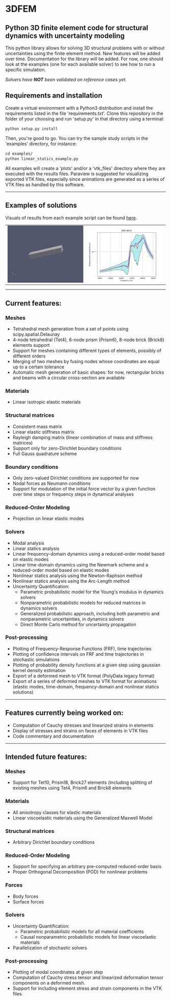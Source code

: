 # 3DFEM
## Python 3D finite element code for structural dynamics with uncertainty modeling

This python library allows for solving 3D structural problems with or without uncertainties using the finite element method.
New features will be added over time.
Documentation for the library will be added. For now, one should look at the examples (one for each available solver) to see how to run a specific simulation.

*Solvers have **NOT** been validated on reference cases yet.*

## Requirements and installation
Create a virtual environment with a Python3 distribution and install the requirements listed in the file 'requirements.txt'.
Clone this repository in the folder of your choosing and run 'setup.py' in that directory using a terminal:

```
python setup.py install
```

Then, you're good to go. You can try the sample study scripts in the 'examples' directory, for instance:

```
cd examples/
python linear_statics_example.py 
```

All examples will create a 'plots' and/or a 'vtk_files' directory where they are executed with the results files. Paraview is suggested for visualizing exported VTK files, especially since animations are generated as a series of VTK files as handled by this software.

----

## Examples of solutions

Visuals of results from each example script can be found [here](https://github.com/rcapillon/3DFEM/blob/main/examples_results.md).

|||
|:----:|:----:|
| <img src="https://github.com/rcapillon/3DFEM/blob/main/readme_files/animation_linear_newmark_example.gif" width="400"> | <img src="https://github.com/rcapillon/3DFEM/blob/main/readme_files/plot_U_rand_linear_frequency_UQ_nonparametric_example6674.png" width="400"> |

----

## Current features:

### Meshes
* Tetrahedral mesh generation from a set of points using scipy.spatial.Delaunay
* 4-node tetrahedral (Tet4), 6-node prism (Prism6), 8-node brick (Brick8) elements support
* Support for meshes containing different types of elements, possibly of different orders
* Merging of two meshes by fusing nodes whose coordinates are equal up to a certain tolerance
* Automatic mesh generation of basic shapes: for now, rectangular bricks and beams with a circular cross-section are available

### Materials
* Linear isotropic elastic materials

### Structural matrices
* Consistent mass matrix
* Linear elastic stiffness matrix
* Rayleigh damping matrix (linear combination of mass and stiffness matrices)
* Support only for zero-Dirichlet boundary conditions
* Full Gauss quadrature scheme

### Boundary conditions
* Only zero-valued Dirichlet conditions are supported for now
* Nodal forces as Neumann conditions
* Support for modulation of the initial force vector by a given function over time steps or frequency steps in dynamical analyses

### Reduced-Order Modeling
* Projection on linear elastic modes

### Solvers
* Modal analysis
* Linear statics analysis
* Linear frequency-domain dynamics using a reduced-order model based on elastic modes
* Linear time-domain dynamics using the Newmark scheme and a reduced-order model based on elastic modes
* Nonlinear statics analysis using the Newton-Raphson method
* Nonlinear statics analysis using the Arc-Length method
* Uncertainty Quantification:
  - Parametric probabilistic model for the Young's modulus in dynamics solvers
  - Nonparametric probabilistic models for reduced matrices in dynamics solvers
  - Generalized probabilistic approach, including both parametric and nonparametric uncertainties, in dynamics solvers
  - Direct Monte Carlo method for uncertainty propagation

### Post-processing
* Plotting of Frequency-Response Functions (FRF), time trajectories
* Plotting of confidence intervals on FRF and time trajectories in stochastic simulations
* Plotting of probability density functions at a given step using gaussian kernel density estimation
* Export of a deformed mesh to VTK format (PolyData legacy format)
* Export of a series of deformed meshes to VTK format for animations (elastic modes, time-domain, frequency-domain and nonlinear statics solutions)

----

## Features currently being worked on:
* Computation of Cauchy stresses and linearized strains in elements 
* Display of stresses and strains on faces of elements in VTK files
* Code commentary and documentation

----

## Intended future features: 

### Meshes
* Support for Tet10, Prism18, Brick27 elements (including splitting of existing meshes using Tet4, Prism6 and Brick8 elements

### Materials
* All anisotropy classes for elastic materials
* Linear viscoelastic materials using the Generalized Maxwell Model

### Structural matrices
* Arbitrary Dirichlet boundary conditions

### Reduced-Order Modeling
* Support for specifying an arbitrary pre-computed reduced-order basis
* Proper Orthogonal Decomposition (POD) for nonlinear problems

### Forces
* Body forces
* Surface forces

### Solvers
* Uncertainty Quantification:
  - Parametric probabilistic models for all material coefficients
  - Causal nonparametric probabilistic models for linear viscoelastic materials
* Parallelization of stochastic solvers

### Post-processing
* Plotting of modal coordinates at given step
* Computation of Cauchy stress tensor and linearized deformation tensor components on a deformed mesh.
* Support for including element stress and strain components in the VTK files

